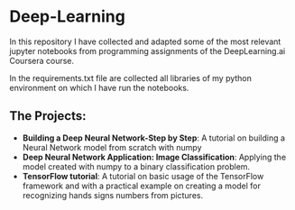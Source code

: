 # Deep-Learning
In this repository I have collected and adapted some of the most relevant jupyter notebooks from programming assignments of the DeepLearning.ai Coursera course.

In the requirements.txt file are collected all libraries of my python environment on which I have run the notebooks.

## The Projects:
- **Building a Deep Neural Network-Step by Step**: A tutorial on building a Neural Network model from scratch with numpy
- **Deep Neural Network Application: Image Classification**: Applying the model created with numpy to a binary classification problem.
- **TensorFlow tutorial**: A tutorial on basic usage of the TensorFlow framework and with a practical example on creating a model for recognizing hands signs numbers from pictures.
